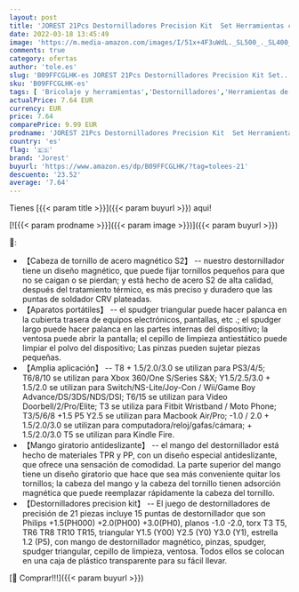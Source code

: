 ```yaml
---
layout: post
title: 'JOREST 21Pcs Destornilladores Precision Kit  Set Herramientas con Torx T3 T5  T6 T8 T10 T15  Phillips PH000  Triwing Y00/Y1  P5  -1.0/2.0  etc  per PS4  Joycon  Xbox  Switch  Macbook  Gafas  etc'
date: 2022-03-18 13:45:49
image: 'https://m.media-amazon.com/images/I/51x+4F3uWdL._SL500_._SL400_.jpg'
comments: true
category: ofertas
author: 'tole.es'
slug: 'B09FFCGLHK-es JOREST 21Pcs Destornilladores Precision Kit Set...'
sku: 'B09FFCGLHK-es'
tags: [ 'Bricolaje y herramientas','Destornilladores','Herramientas de mano','Herramientas manuales y eléctricas','Juegos de destornilladores','jorest','ps4','xbox', ]
actualPrice: 7.64 EUR
currency: EUR
price: 7.64
comparePrice: 9.99 EUR
prodname: 'JOREST 21Pcs Destornilladores Precision Kit  Set Herramientas con Torx T3 T5  T6 T8 T10 T15  Phillips PH000  Triwing Y00/Y1  P5  -1.0/2.0  etc  per PS4  Joycon  Xbox  Switch  Macbook  Gafas  etc'
country: 'es'
flag: '🇪🇸'
brand: 'Jorest'
buyurl: 'https://www.amazon.es/dp/B09FFCGLHK/?tag=tolees-21'
descuento: '23.52'
average: '7.64'
---
```


Tienes [{{< param title >}}]({{< param buyurl >}}) aqui!

[![{{< param prodname >}}]({{< param image >}})]({{< param buyurl >}})

🔎:

- 【Cabeza de tornillo de acero magnético S2】 -- nuestro destornillador tiene un diseño magnético, que puede fijar tornillos pequeños para que no se caigan o se pierdan; y está hecho de acero S2 de alta calidad, después del tratamiento térmico, es más preciso y duradero que las puntas de soldador CRV plateadas.
- 【Aparatos portátiles】 -- el spudger triangular puede hacer palanca en la cubierta trasera de equipos electrónicos, pantallas, etc .; el spudger largo puede hacer palanca en las partes internas del dispositivo; la ventosa puede abrir la pantalla; el cepillo de limpieza antiestático puede limpiar el polvo del dispositivo; Las pinzas pueden sujetar piezas pequeñas.
- 【Amplia aplicación】 -- T8 + 1.5/2.0/3.0 se utilizan para PS3/4/5; T6/8/10 se utilizan para Xbox 360/One S/Series S&X; Y1.5/2.5/3.0 + 1.5/2.0 se utilizan para Switch/NS-Lite/Joy-Con / Wii/Game Boy Advance/DS/3DS/NDS/DSI; T6/15 se utilizan para Video Doorbell/2/Pro/Elite; T3 se utiliza para Fitbit Wristband / Moto Phone; T3/5/6/8 +1.5 P5 Y2.5 se utilizan para Macbook Air/Pro; -1.0 / 2.0 + 1.5/2.0/3.0 se utilizan para computadora/reloj/gafas/cámara; + 1.5/2.0/3.0 T5 se utilizan para Kindle Fire.
- 【Mango giratorio antideslizante】 -- el mango del destornillador está hecho de materiales TPR y PP, con un diseño especial antideslizante, que ofrece una sensación de comodidad. La parte superior del mango tiene un diseño giratorio que hace que sea más conveniente quitar los tornillos; la cabeza del mango y la cabeza del tornillo tienen adsorción magnética que puede reemplazar rápidamente la cabeza del tornillo.
- 【Destornilladores precision kit】 -- El juego de destornilladores de precisión de 21 piezas incluye 15 puntas de destornillador que son Philips +1.5(PH000) +2.0(PH00) +3.0(PH0), planos -1.0 -2.0, torx T3 T5, TR6 TR8 TR10 TR15, triangular Y1.5 (Y00) Y2.5 (Y0) Y3.0 (Y1), estrella 1.2 (P5), con mango de destornillador magnético, pinzas, spudger, spudger triangular, cepillo de limpieza, ventosa. Todos ellos se colocan en una caja de plástico transparente para su fácil llevar.

[🛒 Comprar!!!]({{< param buyurl >}})
